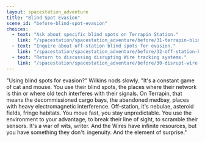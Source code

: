 ```yaml
---
layout: spacestation_adventure
title: "Blind Spot Evasion"
scene_id: "before-blind-spot-evasion"
choices:
  - text: "Ask about specific blind spots on Terrapin Station."
    link: "/spacestation/spacestation_adventure/before/31-terrapin-blind-spots/"
  - text: "Inquire about off-station blind spots for evasion."
    link: "/spacestation/spacestation_adventure/before/32-off-station-blind-spots-evasion/"
  - text: "Return to discussing disrupting Wire tracking systems."
    link: "/spacestation/spacestation_adventure/before/30-disrupt-wire-tracking/"
---
```


"Using blind spots for evasion?" Wilkins nods slowly. "It's a constant game of cat and mouse. You use their blind spots, the places where their network is thin or where old tech interferes with their signals. On Terrapin, that means the decommissioned cargo bays, the abandoned medbay, places with heavy electromagnetic interference. Off-station, it's nebulae, asteroid fields, fringe habitats. You move fast, you stay unpredictable. You use the environment to your advantage, to break their line of sight, to scramble their sensors. It's a war of wits, writer. And the Wires have infinite resources, but you have something they don't: ingenuity. And the element of surprise."
